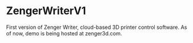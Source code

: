 # ZengerWriterV1
First version of Zenger Writer, cloud-based 3D printer control software. As of now, demo is being hosted at zenger3d.com. 
